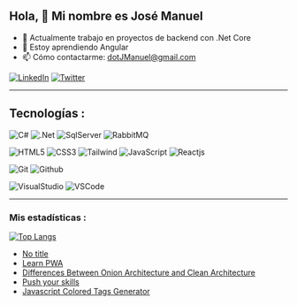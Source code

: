 ## Hola, 👋 Mi nombre es José Manuel

- 🔭 Actualmente trabajo en proyectos de backend con .Net Core
- 🌱 Estoy aprendiendo Angular
- 📫 Cómo contactarme: dotJManuel@gmail.com  

[![LinkedIn](https://img.shields.io/badge/LinkedIn-0077B5?style=for-the-badge&logo=linkedin&logoColor=white&labelColor=101010)](https://www.linkedin.com/in/dotjmanuel) 
[![Twitter](https://img.shields.io/badge/Twitter-1DA1F2?style=for-the-badge&logo=twitter&logoColor=white&labelColor=101010)](https://twitter.com/dotJManuel) 

---

## Tecnologías :

![C#](https://img.shields.io/badge/C%23-239120?style=for-the-badge&logo=c-sharp&logoColor=white)
![.Net](https://img.shields.io/badge/.NET-5C2D91?style=for-the-badge&logo=.net&logoColor=white)
![SqlServer](https://img.shields.io/badge/Microsoft%20SQL%20Server-CC2927?style=for-the-badge&logo=microsoft%20sql%20server&logoColor=white)
![RabbitMQ](https://img.shields.io/badge/rabbitmq-%23FF6600.svg?&style=for-the-badge&logo=rabbitmq&logoColor=white)

![HTML5](https://img.shields.io/badge/HTML5-E34F26?style=for-the-badge&logo=html5&logoColor=white)
![CSS3](https://img.shields.io/badge/CSS3-1572B6?style=for-the-badge&logo=css3&logoColor=white)
![Tailwind](https://img.shields.io/badge/Tailwind_CSS-38B2AC?style=for-the-badge&logo=tailwind-css&logoColor=white)
![JavaScript](https://img.shields.io/badge/JavaScript-F7DF1E?style=for-the-badge&logo=javascript&logoColor=black)
![Reactjs](https://img.shields.io/badge/React-20232A?style=for-the-badge&logo=react&logoColor=61DAFB)

![Git](https://img.shields.io/badge/-Git-F05032?style=for-the-badge&logo=git&logoColor=white)
![Github](https://img.shields.io/badge/GitHub-100000?style=for-the-badge&logo=github&logoColor=white)

![VisualStudio](https://img.shields.io/badge/Visual_Studio-5C2D91?style=for-the-badge&logo=visual%20studio&logoColor=white)
![VSCode](https://img.shields.io/badge/-Visual%20Studio%20Code-0078d7?style=for-the-badge&logo=visualstudiocode&logoColor=white)

---

### Mis estadísticas :
[![Top Langs](https://github-readme-stats-sigma-five.vercel.app/api/top-langs/?username=dotJManuel&layout=compact&theme=prussian)](https://github.com/sudheerj/github-readme-stats)


<!-- daily.dev BOOKMARKS:START -->
- [No title](https://app.daily.dev/posts/KgjQcUZsA?utm_source=rss&utm_medium=bookmarks&utm_campaign=kgtp1YC5in2i4ZQAZj8W2)
- [Learn PWA](https://app.daily.dev/posts/fAhciPtzJ?utm_source=rss&utm_medium=bookmarks&utm_campaign=kgtp1YC5in2i4ZQAZj8W2)
- [Differences Between Onion Architecture and Clean Architecture](https://app.daily.dev/posts/Lrqb2gprp?utm_source=rss&utm_medium=bookmarks&utm_campaign=kgtp1YC5in2i4ZQAZj8W2)
- [Push your skills](https://app.daily.dev/posts/Tyxk9ccHv?utm_source=rss&utm_medium=bookmarks&utm_campaign=kgtp1YC5in2i4ZQAZj8W2)
- [Javascript Colored Tags Generator](https://app.daily.dev/posts/YTtp0CeAD?utm_source=rss&utm_medium=bookmarks&utm_campaign=kgtp1YC5in2i4ZQAZj8W2)
<!-- daily.dev BOOKMARKS:END -->